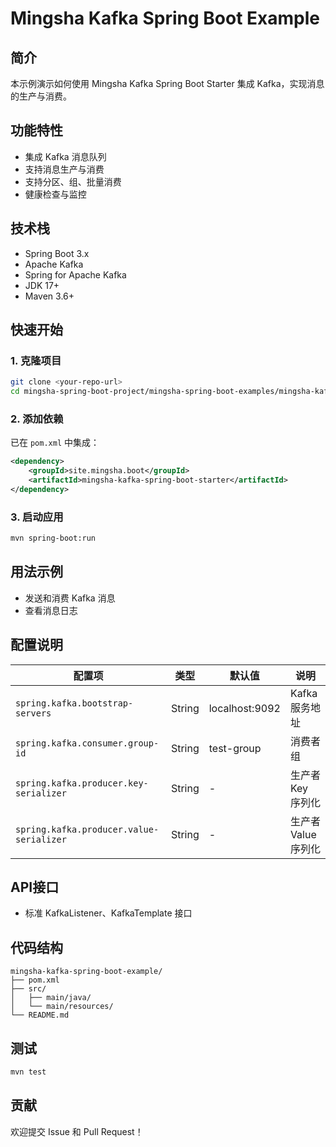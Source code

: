 # Mingsha Kafka Spring Boot Example

## 简介

本示例演示如何使用 Mingsha Kafka Spring Boot Starter 集成 Kafka，实现消息的生产与消费。

## 功能特性

- 集成 Kafka 消息队列
- 支持消息生产与消费
- 支持分区、组、批量消费
- 健康检查与监控

## 技术栈

- Spring Boot 3.x
- Apache Kafka
- Spring for Apache Kafka
- JDK 17+
- Maven 3.6+

## 快速开始

### 1. 克隆项目

```bash
git clone <your-repo-url>
cd mingsha-spring-boot-project/mingsha-spring-boot-examples/mingsha-kafka-spring-boot-example
```

### 2. 添加依赖

已在 `pom.xml` 中集成：

```xml
<dependency>
    <groupId>site.mingsha.boot</groupId>
    <artifactId>mingsha-kafka-spring-boot-starter</artifactId>
</dependency>
```

### 3. 启动应用

```bash
mvn spring-boot:run
```

## 用法示例

- 发送和消费 Kafka 消息
- 查看消息日志

## 配置说明

| 配置项 | 类型 | 默认值 | 说明 |
|--------|------|--------|------|
| `spring.kafka.bootstrap-servers` | String | localhost:9092 | Kafka 服务地址 |
| `spring.kafka.consumer.group-id` | String | test-group | 消费者组 |
| `spring.kafka.producer.key-serializer` | String | - | 生产者 Key 序列化 |
| `spring.kafka.producer.value-serializer` | String | - | 生产者 Value 序列化 |

## API接口

- 标准 KafkaListener、KafkaTemplate 接口

## 代码结构

```
mingsha-kafka-spring-boot-example/
├── pom.xml
├── src/
│   ├── main/java/
│   └── main/resources/
└── README.md
```

## 测试

```bash
mvn test
```

## 贡献

欢迎提交 Issue 和 Pull Request！ 